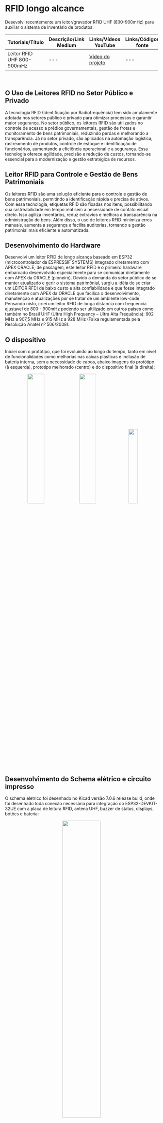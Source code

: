 # RFID longo alcance
Desevolvi recentemente um leitor/gravador RFID UHF (800-900mHz) para auxiliar o sistema de inventário de produtos.

  
| Tutoriais/Título | Descrição/Link Medium | Links/Vídeos YouTube | Links/Códigos fonte |
| --- | --- | --- | --- |
| Leitor RFID UHF 800-900mHz        | --- | [Vídeo do projeto](https://youtu.be/Jc2K4sEd0nE) | --- |
<br>


## O Uso de Leitores RFID no Setor Público e Privado

A tecnologia RFID (Identificação por Radiofrequência) tem sido amplamente adotada nos setores público e privado para otimizar processos e garantir maior segurança. No setor público, os leitores RFID são utilizados no controle de acesso a prédios governamentais, gestão de frotas e monitoramento de bens patrimoniais, reduzindo perdas e melhorando a transparência. Já no setor privado, são aplicados na automação logística, rastreamento de produtos, controle de estoque e identificação de funcionários, aumentando a eficiência operacional e a segurança. Essa tecnologia oferece agilidade, precisão e redução de custos, tornando-se essencial para a modernização e gestão estratégica de recursos.

## Leitor RFID para Controle e Gestão de Bens Patrimoniais

Os leitores RFID são uma solução eficiente para o controle e gestão de bens patrimoniais, permitindo a identificação rápida e precisa de ativos. Com essa tecnologia, etiquetas RFID são fixadas nos itens, possibilitando sua rastreabilidade em tempo real sem a necessidade de contato visual direto. Isso agiliza inventários, reduz extravios e melhora a transparência na administração de bens. Além disso, o uso de leitores RFID minimiza erros manuais, aumenta a segurança e facilita auditorias, tornando a gestão patrimonial mais eficiente e automatizada.

## Desenvolvimento do Hardware

Desenvolvi um leitor RFID de longo alcança baseado em ESP32 (microcontrolador da ESPRESSIF SYSTEMS) integrado diretamento com APEX ORACLE, de passagem, este leitor RFID é o primeiro hardware embarcado desenvolvido especialmente para se comunicar diretamente com APEX da ORACLE (pioneiro).
Devido a demanda do setor público de se manter atualizado e gerir o sistema patrimônial, surgiu a idéia de se criar um LEITOR RFDI de baixo custo e alta confiabilidade e que fosse integrado diretamente com APEX da ORACLE que facilica o desenvolvimento, manutençao e atualizações por se tratar de um ambiente low-code.
Pensando nisto, criei um leitor RFID de longa distancia com frequencia ajustavel de 800 - 900mHz podendo ser ultilizado em outros paises como também no Brasil UHF (Ultra High Frequency – Ultra Alta Frequência): 902 MHz a 907,5 MHz e 915 MHz a 928 MHz (Faixa regulamentada pela Resolução Anatel nº 506/2008).

## O dispositivo

Iniciei com o protótipo, que foi evoluindo ao longo do tempo, tanto em nível de funcionalidades como melhorias nas caixas plasticas e inclusão de bateria interna, sem a necessidade de cabos, abaixo imagens do protótipo (à esquerda), prototipo melhorado (centro) e do dispositivo final (à direita):

<p align="center">
  <img src="https://github.com/user-attachments/assets/39e22bfb-cbac-472f-bc9c-da1acbf79717" width="33%" />
  <img src="https://github.com/user-attachments/assets/d6428f6f-9432-44b0-b9b0-5297b8dc46d9" width="33%" />
  <img src="https://github.com/user-attachments/assets/111475e9-145a-454b-9644-10bf154d9b65" width="25%" />
</p>

## Desenvolvimento do Schema elétrico e circuito impresso

O schema eletrico foi desenhado no Kicad versão 7.0.6 release build, onde foi desenhado toda conexão necessária para integração do ESP32-DEVKIT-32UE com a placa de leitura RFID, antena UHF, buzzer de status, displays, botões e bateria:

<p align="center">
  <img src="https://github.com/user-attachments/assets/4df8bd6f-6ec1-4e04-9b5f-9289ef4ffadc" width="50%" />
</p>
<br>

Com o Schema em mãos, desenhei também no kicad o circuito impresso para montagem da parte eletrônica:

<p align="center">
  <img src="https://github.com/user-attachments/assets/90b7030c-3283-43b6-b2d0-b4ea6870e5bc" width="33%" />
</p>
<br>

## Funções no leitor RFID

Frequências: Ler etiquetas RFID com frequências de 865-868Mhz (Europa) e 902-928Mhz (América) com 3dbi UHF (1 a 1.5 metros para leitura) ajustável através de software administrativo:

<p align="center">
  <img src="https://github.com/user-attachments/assets/3e854fd6-44f0-4640-859f-7489e05508be" width="70%" />
</p>
<br>

Velocidade de leitura: Possui três velocidades de leitura/segundo (quanto maior menos sensível);<br>
<br>

Sensitividade: Potência de Recepção (Receive Sensitivity), o leitor permite ajustar a sensibilidade do receptor (quanto sinal ele consegue captar), são duas opções Dense reader e High sensitivity.<br>
<br>

Mixer gain: Um parâmetro ajustável, o mixer gain corretamente é importante para:<br>

- Melhorar a sensibilidade do leitor;
- Reduzir ruído;
- Evitar saturação dos circuitos posteriores.
<br>

Power setting: Define quanta energia (em dBm) o leitor envia para a antena.<br>

- Valores típicos vão de 10 dBm a 30 dBm, dependendo do leitor e das regulamentações locais;
- Mais potência = maior alcance de leitura, mas também mais interferência e consumo de energia;
- Menos potência = menos alcance, porém mais preciso para leituras próximas e menor risco de interferência.
<br>

HOST e URL: Para configurações de REDE, permitindo comunicação com aplicativos usando RESTful services, enviando de recebendo dados via POST e GET.<br>
<br>

Comunicação via WIFI: Cada leitor RFID Cria seu proprio Web Services automáticamente para configuração de WIFI próximas caso não consiga conexão com alguma rede WIFI já configurada.<br>
<br>

Atualização de sistema: Via OTA (Over-The-Air), processo que permite enviar novo firmware para o dispositivo pela rede Wi-Fi, sem a necessidade de conexão física via cabo USB.<br>
<br>


<br>
<hr>

[<< Voltar para página inicial](https://github.com/dev-daniel-amorim)
